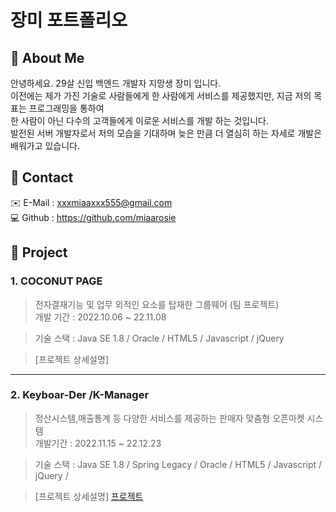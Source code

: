 # 장미 포트폴리오

## :pushpin: About Me
안녕하세요. 29살 신입 백엔드 개발자 지망생 장미 입니다.<br>
이전에는 제가 가진 기술로 사람들에게 한 사람에게 서비스를 제공했지만, 지금 저의 목표는 프로그래밍을 통하여 <br>
한 사람이 아닌 다수의 고객들에게 이로운 서비스를 개발 하는 것입니다.<br>
발전된 서버 개발자로서 저의 모습을 기대하며 늦은 만큼 더 열심히 하는 자세로 개발은 배워가고 있습니다. 

## :pushpin: Contact
:envelope:
E-Mail : xxxmiaaxxx555@gmail.com <br>
:computer:
Github : https://github.com/miaarosie 
<br>

## :pushpin: Project
### 1. COCONUT PAGE <br>
>전자결재기능 및 업무 외적인 요소를 탑재한 그룹웨어 (팀 프로젝트) <br>
>개발 기간 : 2022.10.06 ~ 22.11.08

>기술 스택 : 
>Java SE 1.8 / Oracle / HTML5 / Javascript / jQuery
>

>[프로젝트 상세설명]

---
### 2. Keyboar-Der /K-Manager
>정산시스템,매출통계 등 다양한 서비스를 제공하는 판매자 맞춤형 오픈마켓 시스템<br>
>개발기간 : 2022.11.15 ~ 22.12.23

>기술 스택 :
>Java SE 1.8 / Spring Legacy / Oracle / HTML5 / Javascript / jQuery / 
>

>[프로젝트 상세설명]
[프로젝트 ](https://github.com/miaarosie/Study#readme)


